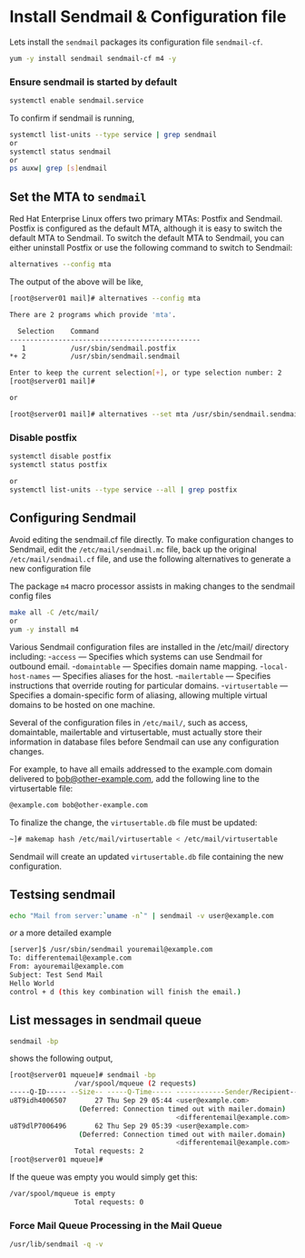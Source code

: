 # Install Sendmail & Configuration file

Lets install the `sendmail` packages its configuration file `sendmail-cf`. 

```sh
yum -y install sendmail sendmail-cf m4 -y
```
### Ensure sendmail is started by default
```sh
systemctl enable sendmail.service
```
To confirm if sendmail is running,
```sh
systemctl list-units --type service | grep sendmail
or
systemctl status sendmail
or
ps auxw| grep [s]endmail
```


## Set the MTA to `sendmail`
Red Hat Enterprise Linux offers two primary MTAs: Postfix and Sendmail. Postfix is configured as the default MTA, although it is easy to switch the default MTA to Sendmail. To switch the default MTA to Sendmail, you can either uninstall Postfix or use the following command to switch to Sendmail:
```sh
alternatives --config mta
```

The output of the above will be like,
```sh
[root@server01 mail]# alternatives --config mta

There are 2 programs which provide 'mta'.

  Selection    Command
-----------------------------------------------
   1           /usr/sbin/sendmail.postfix
*+ 2           /usr/sbin/sendmail.sendmail

Enter to keep the current selection[+], or type selection number: 2
[root@server01 mail]#

or

[root@server01 mail]# alternatives --set mta /usr/sbin/sendmail.sendmail
```
### Disable postfix
```sh
systemctl disable postfix
systemctl status postfix

or
systemctl list-units --type service --all | grep postfix
```

## Configuring Sendmail
Avoid editing the sendmail.cf file directly. To make configuration changes to Sendmail, edit the `/etc/mail/sendmail.mc` file, back up the original `/etc/mail/sendmail.cf` file, and use the following alternatives to generate a new configuration file

The package `m4` macro processor assists in making changes to the sendmail config files

```sh
make all -C /etc/mail/
or 
yum -y install m4
```

Various Sendmail configuration files are installed in the /etc/mail/ directory including:
 -`access` — Specifies which systems can use Sendmail for outbound email.
 -`domaintable` — Specifies domain name mapping.
 -`local-host-names` — Specifies aliases for the host.
 -`mailertable` — Specifies instructions that override routing for particular domains.
 -`virtusertable` — Specifies a domain-specific form of aliasing, allowing multiple virtual domains to be hosted on one machine.

Several of the configuration files in `/etc/mail/`, such as access, domaintable, mailertable and virtusertable, must actually store their information in database files before Sendmail can use any configuration changes. 

For example, to have all emails addressed to the example.com domain delivered to bob@other-example.com, add the following line to the virtusertable file:
```sh
@example.com bob@other-example.com
```
To finalize the change, the `virtusertable.db` file must be updated:
```sh
~]# makemap hash /etc/mail/virtusertable < /etc/mail/virtusertable
```
Sendmail will create an updated `virtusertable.db` file containing the new configuration.


## Testsing sendmail
```sh
echo "Mail from server:`uname -n`" | sendmail -v user@example.com
```
_or_ a more detailed example
```sh
[server]$ /usr/sbin/sendmail youremail@example.com
To: differentemail@example.com
From: ayouremail@example.com
Subject: Test Send Mail
Hello World
control + d (this key combination will finish the email.)
```

## List messages in sendmail queue
```sh
sendmail -bp
```
shows the following output,
```sh
[root@server01 mqueue]# sendmail -bp
                /var/spool/mqueue (2 requests)
-----Q-ID----- --Size-- -----Q-Time----- ------------Sender/Recipient-----------
u8T9idh4006507       27 Thu Sep 29 05:44 <user@example.com>
                 (Deferred: Connection timed out with mailer.domain)
                                         <differentemail@example.com>
u8T9dlP7006496       62 Thu Sep 29 05:39 <user@example.com>
                 (Deferred: Connection timed out with mailer.domain)
                                         <differentemail@example.com>
                Total requests: 2
[root@server01 mqueue]#
```
If the queue was empty you would simply get this:
```sh
/var/spool/mqueue is empty
                Total requests: 0
```                
### Force Mail Queue Processing in the Mail Queue
```sh
/usr/lib/sendmail -q -v 
```
